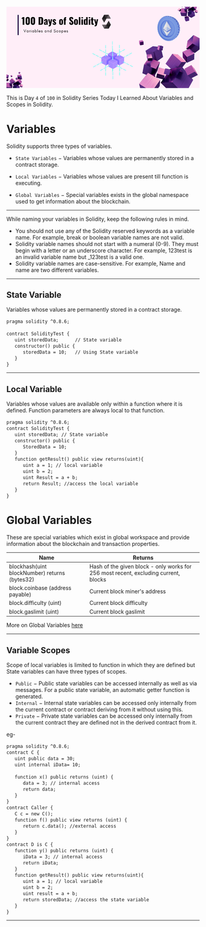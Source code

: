 ![Cover](./cover.png)

This is Day `4` of `100` in Solidity Series
Today I Learned About Variables and Scopes in Solidity.

# Variables

Solidity supports three types of variables.

- `State Variables` − Variables whose values are permanently stored in a contract storage.

- `Local Variables` − Variables whose values are present till function is executing.

- `Global Variables` − Special variables exists in the global namespace used to get information about the blockchain.

---

While naming your variables in Solidity, keep the following rules in mind.

- You should not use any of the Solidity reserved keywords as a variable name. For example, break or boolean variable names are not valid.
- Solidity variable names should not start with a numeral (0-9). They must begin with a letter or an underscore character. For example, 123test is an invalid variable name but _123test is a valid one.
- Solidity variable names are case-sensitive. For example, Name and name are two different variables.

---

## State Variable

Variables whose values are permanently stored in a contract storage.

```solidity
pragma solidity ^0.8.6;

contract SolidityTest {
   uint storedData;      // State variable
   constructor() public {
      storedData = 10;   // Using State variable
   }
}
```
---

## Local Variable

Variables whose values are available only within a function where it is defined. Function parameters are always local to that function.

```solidity
pragma solidity ^0.8.6;
contract SolidityTest {
   uint storedData; // State variable
   constructor() public {
      StoredData = 10;
   }
   function getResult() public view returns(uint){
      uint a = 1; // local variable
      uint b = 2;
      uint Result = a + b;
      return Result; //access the local variable
   }
}
```

# Global Variables
These are special variables which exist in global workspace and provide information about the blockchain and transaction properties.

| Name | Returns |
 ---  | --- |
|  blockhash(uint blockNumber) returns (bytes32)  |  Hash of the given block - only works for 256 most recent, excluding current, blocks   |
| block.coinbase (address payable)   |   Current block miner's address  |
| block.difficulty (uint)   |   Current block difficulty  |
|  block.gaslimit (uint)  | Current block gaslimit    |

More on Global Variables [here](https://docs.soliditylang.org/en/v0.8.10/units-and-global-variables.html#block-and-transaction-properties)

---

## Variable Scopes

Scope of local variables is limited to function in which they are defined but State variables can have three types of scopes.

- `Public` − Public state variables can be accessed internally as well as via messages. For a public state variable, an automatic getter function is generated.
- `Internal` − Internal state variables can be accessed only internally from the current contract or contract deriving from it without using this.
- `Private` − Private state variables can be accessed only internally from the current contract they are defined not in the derived contract from it.

eg- 

```solidity
pragma solidity ^0.8.6;
contract C {
   uint public data = 30;
   uint internal iData= 10;
   
   function x() public returns (uint) {
      data = 3; // internal access
      return data;
   }
}
contract Caller {
   C c = new C();
   function f() public view returns (uint) {
      return c.data(); //external access
   }
}
contract D is C {
   function y() public returns (uint) {
      iData = 3; // internal access
      return iData;
   }
   function getResult() public view returns(uint){
      uint a = 1; // local variable
      uint b = 2;
      uint result = a + b;
      return storedData; //access the state variable
   }
}
```

---